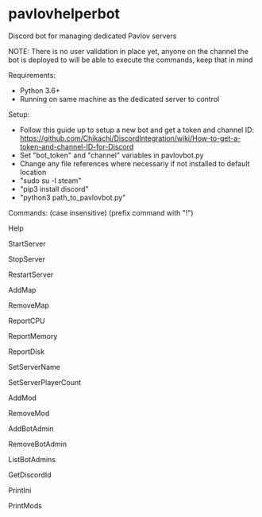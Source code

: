 # pavlovhelperbot
Discord bot for managing dedicated Pavlov servers

NOTE:  There is no user validation in place yet, anyone on the channel the bot is deployed to will be able to execute the commands, keep that in mind

Requirements:
- Python 3.6+
- Running on same machine as the dedicated server to control

Setup:
- Follow this guide up to setup a new bot and get a token and channel ID:
https://github.com/Chikachi/DiscordIntegration/wiki/How-to-get-a-token-and-channel-ID-for-Discord
- Set "bot_token" and "channel" variables in pavlovbot.py
- Change any file references where necessariy if not installed to default location
- "sudo su -l steam"
- "pip3 install discord"
- "python3 path_to_pavlovbot.py"

Commands: (case insensitive) (prefix command with "!")

Help

StartServer

StopServer

RestartServer

AddMap <UGC NUMBER> <GAMEMODE>
  
RemoveMap <UGC>

ReportCPU

ReportMemory

ReportDisk

SetServerName <NAME>
  
SetServerPlayerCount <NUMBER>

AddMod <STEAM ID>
  
RemoveMod <STEAM ID>

AddBotAdmin

RemoveBotAdmin

ListBotAdmins

GetDiscordId
  
PrintIni

PrintMods
